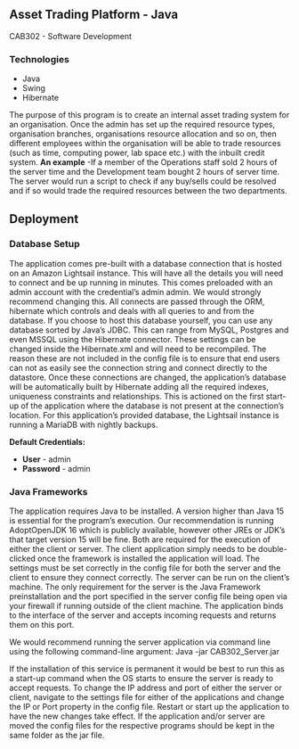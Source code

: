 ## Asset Trading Platform - Java
CAB302 - Software Development

### Technologies
- Java
- Swing
- Hibernate

The purpose of this program is to create an internal asset trading system for an organisation. Once the admin has set up the required resource types, organisation branches, organisations resource allocation and so on, then different employees within the organisation will be able to trade resources (such as time, computing power, lab space etc.) with the inbuilt credit system.
**An example** -If a member of the Operations staff sold 2 hours of the server time and the Development team bought 2 hours of server time. The server would run a script to check if any buy/sells could be resolved and if so would trade the required resources between the two departments.


## Deployment 
### Database Setup
The application comes pre-built with a database connection that is hosted on an Amazon Lightsail instance. This will have all the details you will need to connect and be up running in minutes. This comes preloaded with an admin account with the credential’s admin admin. We would strongly recommend changing this.
All connects are passed through the ORM, hibernate which controls and deals with all queries to and from the database. If you choose to host this database yourself, you can use any database sorted by Java’s JDBC. This can range from MySQL, Postgres and even MSSQL using the Hibernate connector.
These settings can be changed inside the Hibernate.xml and will need to be recompiled. The reason these are not included in the config file is to ensure that end users can not as easily see the connection string and connect directly to the datastore.
Once these connections are changed, the application’s database will be automatically built by Hibernate adding all the required indexes, uniqueness constraints and relationships. This is actioned on the first start-up of the application where the database is not present at the connection’s location.
For this application’s provided database, the Lightsail instance is running a MariaDB with nightly backups.

**Default Credentials:**
- **User** - admin
- **Password** - admin

### Java Frameworks
The application requires Java to be installed. A version higher than Java 15 is essential for the program’s execution. Our recommendation is running AdoptOpenJDK 16 which is publicly available, however other JREs or JDK’s that target version 15 will be fine. Both are required for the execution of either the client or server.
The client application simply needs to be double-clicked once the framework is installed the application will load. The settings must be set correctly in the config file for both the server and the client to ensure they connect correctly. The server can be run on the client’s machine. The only requirement for the server is the Java Framework preinstallation and the port specified in the server config file being open via your firewall if running outside of the client machine.
The application binds to the interface of the server and accepts incoming requests and returns them on this port.

We would recommend running the server application via command line using the following command-line argument:
 Java -jar CAB302_Server.jar
 
If the installation of this service is permanent it would be best to run this as a start-up command when the OS starts to ensure the server is ready to accept requests.
To change the IP address and port of either the server or client, navigate to the settings file for either of the applications and change the IP or Port property in the config file. Restart or start up the application to have the new changes take effect.
If the application and/or server are moved the config files for the respective programs should be kept in the same folder as the jar file.
